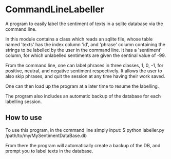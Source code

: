 # CommandLineLabeller
A program to easily label the sentiment of texts in a sqlite database via the command line.

In this module contains a class which reads an sqlite file, whose table named 'texts' has the index column 'id', and 'phrase' column containing the strings to be labelled by the user in the command line. It has a 'sentiment' column, for which unlabelled sentiments are given the sentinal value of -99.

From the command line, one can label phrases in three classes, 1, 0, -1, for positive, neutral, and negative sentiment respectively. It allows the user to also skip phrases, and quit the session at any time having their work saved.

One can then load up the program at a later time to resume the labelling.

The program also includes an automatic backup of the database for each labelling session.

## How to use

To use this program, in the command line simply input:
  $ python labeller.py /path/to/my/MySentimentDataBase.db

From there the program will automatically create a backup of the DB, and prompt you to label texts in the database.
